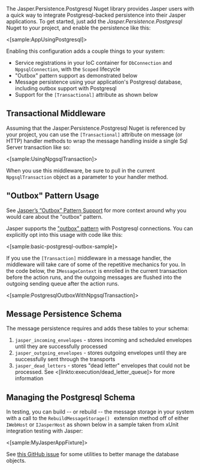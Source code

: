 <!--title:Using Postgresql with Jasper-->

The Jasper.Persistence.Postgresql Nuget library provides Jasper users with a quick way to integrate Postgresql-backed persistence into their
Jasper applications. To get started, just add the *Jasper.Persistence.Postgresql* Nuget to your project, and enable the persistence like this:

<[sample:AppUsingPostgresql]>

Enabling this configuration adds a couple things to your system:

* Service registrations in your IoC container for `DbConnection` and `NpgsqlConnection`, with the `Scoped` lifecycle
* "Outbox" pattern support as demonstrated below
* Message persistence using your application's Postgresql database, including outbox support with Postgresql
* Support for the `[Transactional]` attribute as shown below

## Transactional Middleware

Assuming that the Jasper.Persistence.Postgresql Nuget is referenced by your project, you can use the `[Transactional]` attribute on message (or HTTP) handler methods to wrap the message handling inside
a single Sql Server transaction like so:

<[sample:UsingNpgsqlTransaction]>

When you use this middleware, be sure to pull in the current `NpgsqlTransaction` object as a parameter to your handler method.

 ## "Outbox" Pattern Usage

 See [Jasper’s “Outbox” Pattern Support](https://jeremydmiller.com/2018/04/16/jaspers-outbox-pattern-support/) for more context around why you would care about the "outbox" pattern.

Jasper supports the ["outbox" pattern](https://jimmybogard.com/refactoring-towards-resilience-evaluating-coupling/) with Postgresql connections. You can explicitly opt into this usage with code like this:

<[sample:basic-postgresql-outbox-sample]>

If you use the `[Transaction]` middleware in a message handler, the middleware will take care of some of the repetitive mechanics for you. In the code below, the `IMessageContext` is enrolled in the current transaction before the action runs, and the outgoing messages
are flushed into the outgoing sending queue after the action runs.

<[sample:PostgresqlOutboxWithNpgsqlTransaction]>

## Message Persistence Schema

The message persistence requires and adds these tables to your schema:

1. `jasper_incoming_envelopes` - stores incoming and scheduled envelopes until they are successfully processed
1. `jasper_outgoing_envelopes` - stores outgoing envelopes until they are successfully sent through the transports
1. `jasper_dead_letters` - stores "dead letter" envelopes that could not be processed. See <[linkto:execution/dead_letter_queue]> for more information

## Managing the Postgresql Schema

In testing, you can build -- or rebuild -- the message storage in your system with a call to the `RebuildMessageStorage() ` extension method off of either `IWebHost` or `IJasperHost` as shown below in a sample taken from xUnit integration testing with Jasper:

<[sample:MyJasperAppFixture]>

See [this GitHub issue](https://github.com/JasperFx/jasper/issues/372) for some utilities to better manage the database objects.